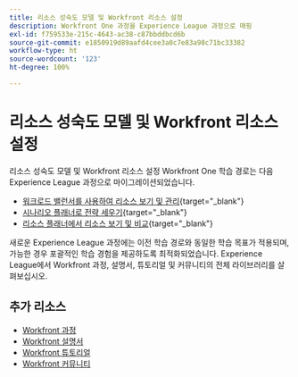 ```yaml
---
title: 리소스 성숙도 모델 및 Workfront 리소스 설정
description: Workfront One 과정을 Experience League 과정으로 매핑
exl-id: f759533e-215c-4643-ac38-c87bbddbcd6b
source-git-commit: e1850919d89aafd4cee3a0c7e83a98c71bc33382
workflow-type: ht
source-wordcount: '123'
ht-degree: 100%

---
```


# 리소스 성숙도 모델 및 Workfront 리소스 설정

리소스 성숙도 모델 및 Workfront 리소스 설정 Workfront One 학습 경로는 다음 Experience League 과정으로 마이그레이션되었습니다.

* [워크로드 밸런서를 사용하여 리소스 보기 및 관리](https://experienceleague.adobe.com/?recommended=Workfront-L-1-2022.1.workloadbalancer){target="_blank"}
* [시나리오 플래너로 전략 세우기](https://experienceleague.adobe.com/?recommended=Workfront-L-1-2022.1.scenarioplanner){target="_blank"}
* [리소스 플래너에서 리소스 보기 및 비교](https://experienceleague.adobe.com/?recommended=Workfront-L-1-2022.1.resourceplanner){target="_blank"}

새로운 Experience League 과정에는 이전 학습 경로와 동일한 학습 목표가 적용되며, 가능한 경우 포괄적인 학습 경험을 제공하도록 최적화되었습니다.  Experience League에서 Workfront 과정, 설명서, 튜토리얼 및 커뮤니티의 전체 라이브러리를 살펴보십시오.

## 추가 리소스

* [Workfront 과정](https://experienceleague.adobe.com/?lang=en&amp;Solution=Workfront#courses)
* [Workfront 설명서](https://experienceleague.adobe.com/docs/workfront.html)
* [Workfront 튜토리얼](https://experienceleague.adobe.com/docs/workfront-learn/tutorials-workfront/home.html)
* [Workfront 커뮤니티](https://experienceleaguecommunities.adobe.com/t5/workfront/ct-p/workfront)
